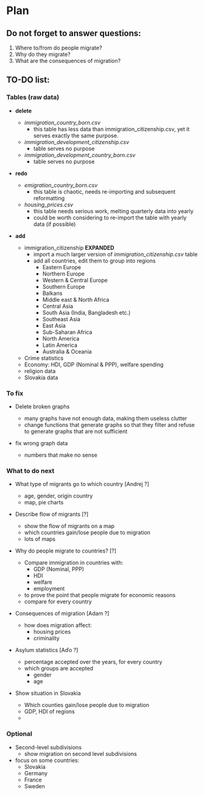 # Plan

## **Do not** forget to answer questions:
1. Where to/from do people migrate?
2. Why do they migrate?
3. What are the consequences of migration?

## TO-DO list:

 
### Tables (raw data)
- **delete** 
    * _immigration_country_born.csv_ 
        + this table has less data than immigration_citizenship.csv, yet it serves exactly the same purpose. 
    * _immigration_development_citizenship.csv_
        + table serves no purpose
    * _immigration_development_country_born.csv_
        + table serves no purpose
        
- **redo**
    * _emigration_country_born.csv_ 
        + this table is chaotic, needs re-importing and subsequent reformatting
    * _housing_prices.csv_
        + this table needs serious work, melting quarterly data into yearly
        + could be worth considering to re-import the table with yearly data (if possible)
- **add**
  	* immigration_citizenship **EXPANDED**
		+ import a much larger version of _immigration_citizenship.csv_ table
		+ add all countries, edit them to group into regions
			- Eastern Europe
			- Northern Europe
			- Western & Central Europe
			- Southern Europe
			- Balkans
			- Middle east & North Africa
			- Central Asia
			- South Asia (India, Bangladesh etc.)
			- Southeast Asia
			- East Asia
			- Sub-Saharan Africa
			- North America
			- Latin America
			- Australia & Oceania
    * Crime statistics
    * Economy: HDI, GDP (Nominal & PPP), welfare spending
    * religion data
    * Slovakia data
    
### To fix
- Delete broken graphs
    * many graphs have not enough data, making them useless clutter
    * change functions that generate graphs so that they filter and refuse to generate graphs that are not sufficient
    
- fix wrong graph data
    * numbers that make no sense
        
### What to do next
- What type of migrants go to which country [Andrej ?]
    * age, gender, origin country
    * map, pie charts

- Describe flow of migrants [?]
    * show the flow of migrants on a map
    * which countries gain/lose people due to migration
    * lots of maps

- Why do people migrate to countries? [?]
    * Compare immigration in countries with:
        + GDP (Nominal, PPP)
        + HDI
        + welfare
        + employment
    * to prove the point that people migrate for economic reasons
    * compare for every country
    
- Consequences of migration [Adam ?]
    + how does migration affect:
        - housing prices
        - criminality

- Asylum statistics [Aďo ?]
    * percentage accepted over the years, for every country
    * which groups are accepted 
        + gender
        + age
- Show situation in Slovakia
    * Which counties gain/lose people due to migration
    * GDP, HDI of regions
    * 
        

### Optional
- Second-level subdivisions
    * show migration on second level subdivisions
- focus on some countries:
    * Slovakia
    * Germany
    * France
    * Sweden
